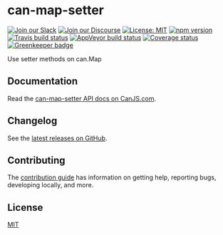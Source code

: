 # can-map-setter

[![Join our Slack](https://img.shields.io/badge/slack-join%20chat-611f69.svg)](https://www.bitovi.com/community/slack?utm_source=badge&utm_medium=badge&utm_campaign=pr-badge&utm_content=badge)
[![Join our Discourse](https://img.shields.io/discourse/https/forums.bitovi.com/posts.svg)](https://forums.bitovi.com/?utm_source=badge&utm_medium=badge&utm_campaign=pr-badge&utm_content=badge)
[![License: MIT](https://img.shields.io/badge/license-MIT-blue.svg)](https://github.com/canjs/can-map-setter/blob/master/LICENSE.md)
[![npm version](https://badge.fury.io/js/can-map-setter.svg)](https://www.npmjs.com/package/can-map-setter)
[![Travis build status](https://travis-ci.org/canjs/can-map-setter.svg?branch=master)](https://travis-ci.org/canjs/can-map-setter)
[![AppVeyor build status](https://ci.appveyor.com/api/projects/status/github/canjs/can-map-setter?branch=master&svg=true)](https://ci.appveyor.com/project/matthewp/can-map-setter)
[![Coverage status](https://coveralls.io/repos/github/canjs/can-map-setter/badge.svg?branch=master)](https://coveralls.io/github/canjs/can-map-setter?branch=master)
[![Greenkeeper badge](https://badges.greenkeeper.io/canjs/can-map-setter.svg)](https://greenkeeper.io/)

Use setter methods on can.Map

## Documentation

Read the [can-map-setter API docs on CanJS.com](https://canjs.com/doc/can-map-setter.html).

## Changelog

See the [latest releases on GitHub](https://github.com/canjs/can-map-setter/releases).

## Contributing

The [contribution guide](https://github.com/canjs/can-map-setter/blob/master/CONTRIBUTING.md) has information on getting help, reporting bugs, developing locally, and more.

## License

[MIT](https://github.com/canjs/can-map-setter/blob/master/LICENSE.md)

